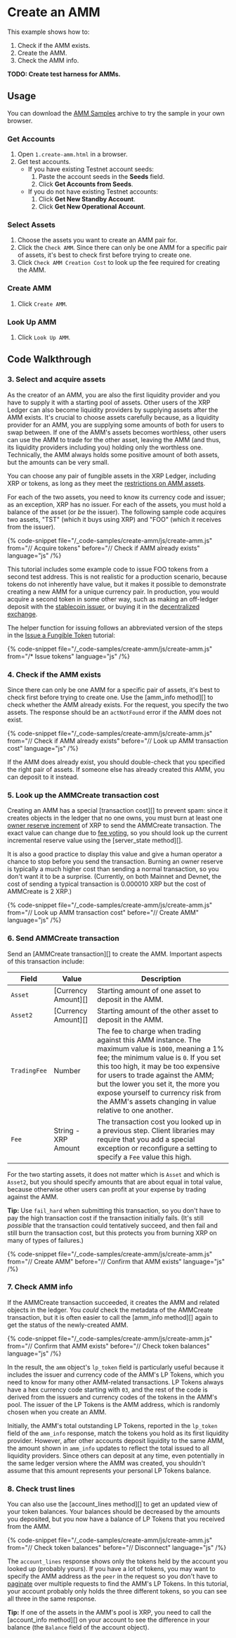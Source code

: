 # Create an AMM

This example shows how to:

1. Check if the AMM exists.
2. Create the AMM.
3. Check the AMM info.

**TODO: Create test harness for AMMs.**

## Usage

You can download the [AMM Samples]() archive to try the sample in your own browser.


### Get Accounts

1. Open `1.create-amm.html` in a browser.
2. Get test accounts.
    - If you have existing Testnet account seeds:
        1. Paste the account seeds in the **Seeds** field.
        2. Click **Get Accounts from Seeds**.
    - If you do not have existing Testnet accounts:
        1. Click **Get New Standby Account**.
        2. Click **Get New Operational Account**.

### Select Assets

1. Choose the assets you want to create an AMM pair for.
2. Click the `Check AMM`. Since there can only be one AMM for a specific pair of assets, it's best to check first before trying to create one.
3. Click `Check AMM Creation Cost` to look up the fee required for creating the AMM.

### Create AMM

1. Click `Create AMM`.

### Look Up AMM

1. Click `Look Up AMM`.


## Code Walkthrough

### 3. Select and acquire assets

As the creator of an AMM, you are also the first liquidity provider and you have to supply it with a starting pool of assets. Other users of the XRP Ledger can also become liquidity providers by supplying assets after the AMM exists. It's crucial to choose assets carefully because, as a liquidity provider for an AMM, you are supplying some amounts of both for users to swap between. If one of the AMM's assets becomes worthless, other users can use the AMM to trade for the other asset, leaving the AMM (and thus, its liquidity providers including you) holding only the worthless one. Technically, the AMM always holds some positive amount of both assets, but the amounts can be very small.

You can choose any pair of fungible assets in the XRP Ledger, including XRP or tokens, as long as they meet the [restrictions on AMM assets](../../../concepts/tokens/decentralized-exchange/automated-market-makers.md#restrictions-on-assets).

For each of the two assets, you need to know its currency code and issuer; as an exception, XRP has no issuer. For each of the assets, you must hold a balance of the asset (or _be_ the issuer). The following sample code acquires two assets, "TST" (which it buys using XRP) and "FOO" (which it receives from the issuer).

{% code-snippet file="/_code-samples/create-amm/js/create-amm.js" from="// Acquire tokens" before="// Check if AMM already exists" language="js" /%}

This tutorial includes some example code to issue FOO tokens from a second test address. This is not realistic for a production scenario, because tokens do not inherently have value, but it makes it possible to demonstrate creating a new AMM for a unique currency pair. In production, you would acquire a second token in some other way, such as making an off-ledger deposit with the [stablecoin issuer](../../../use-cases/tokenization/stablecoin-issuer.md), or buying it in the [decentralized exchange](../../../concepts/tokens/decentralized-exchange/index.md).

The helper function for issuing follows an abbreviated version of the steps in the [Issue a Fungible Token](issue-a-fungible-token.md) tutorial:

{% code-snippet file="/_code-samples/create-amm/js/create-amm.js" from="/* Issue tokens" language="js" /%}


### 4. Check if the AMM exists

Since there can only be one AMM for a specific pair of assets, it's best to check first before trying to create one. Use the [amm_info method][] to check whether the AMM already exists. For the request, you specify the two assets. The response should be an `actNotFound` error if the AMM does not exist.


{% code-snippet file="/_code-samples/create-amm/js/create-amm.js" from="// Check if AMM already exists" before="// Look up AMM transaction cost" language="js" /%}

If the AMM does already exist, you should double-check that you specified the right pair of assets. If someone else has already created this AMM, you can deposit to it instead. <!-- TODO: link to a tutorial about depositing to and withdrawing from an AMM when one exists -->


### 5. Look up the AMMCreate transaction cost

Creating an AMM has a special [transaction cost][] to prevent spam: since it creates objects in the ledger that no one owns, you must burn at least one [owner reserve increment](../../../concepts/accounts/reserves.md) of XRP to send the AMMCreate transaction. The exact value can change due to [fee voting](https://xrpl.org/fee-voting.html), so you should look up the current incremental reserve value using the [server_state method][].

It is also a good practice to display this value and give a human operator a chance to stop before you send the transaction. Burning an owner reserve is typically a much higher cost than sending a normal transaction, so you don't want it to be a surprise. (Currently, on both Mainnet and Devnet, the cost of sending a typical transaction is 0.000010 XRP but the cost of AMMCreate is 2 XRP.)


{% code-snippet file="/_code-samples/create-amm/js/create-amm.js" from="// Look up AMM transaction cost" before="// Create AMM" language="js" /%}


### 6. Send AMMCreate transaction

Send an [AMMCreate transaction][] to create the AMM. Important aspects of this transaction include:

| Field | Value | Description |
|-------|--------|-------------|
| `Asset` | [Currency Amount][] | Starting amount of one asset to deposit in the AMM. |
| `Asset2` | [Currency Amount][] | Starting amount of the other asset to deposit in the AMM. |
| `TradingFee` | Number | The fee to charge when trading against this AMM instance. The maximum value is `1000`, meaning a 1% fee; the minimum value is `0`. If you set this too high, it may be too expensive for users to trade against the AMM; but the lower you set it, the more you expose yourself to currency risk from the AMM's assets changing in value relative to one another. |
| `Fee` | String - XRP Amount | The transaction cost you looked up in a previous step. Client libraries may require that you add a special exception or reconfigure a setting to specify a `Fee` value this high. |

For the two starting assets, it does not matter which is `Asset` and which is `Asset2`, but you should specify amounts that are about equal in total value, because otherwise other users can profit at your expense by trading against the AMM.

**Tip:** Use `fail_hard` when submitting this transaction, so you don't have to pay the high transaction cost if the transaction initially fails. (It's still _possible_ that the transaction could tentatively succeed, and then fail and still burn the transaction cost, but this protects you from burning XRP on many of types of failures.)


{% code-snippet file="/_code-samples/create-amm/js/create-amm.js" from="// Create AMM" before="// Confirm that AMM exists" language="js" /%}


### 7. Check AMM info

If the AMMCreate transaction succeeded, it creates the AMM and related objects in the ledger. You _could_ check the metadata of the AMMCreate transaction, but it is often easier to call the [amm_info method][] again to get the status of the newly-created AMM.


{% code-snippet file="/_code-samples/create-amm/js/create-amm.js" from="// Confirm that AMM exists" before="// Check token balances" language="js" /%}


In the result, the `amm` object's `lp_token` field is particularly useful because it includes the issuer and currency code of the AMM's LP Tokens, which you need to know for many other AMM-related transactions. LP Tokens always have a hex currency code starting with `03`, and the rest of the code is derived from the issuers and currency codes of the tokens in the AMM's pool. The issuer of the LP Tokens is the AMM address, which is randomly chosen when you create an AMM.

Initially, the AMM's total outstanding LP Tokens, reported in the `lp_token` field of the `amm_info` response, match the tokens you hold as its first liquidity provider. However, after other accounts deposit liquidity to the same AMM, the amount shown in `amm_info` updates to reflect the total issued to all liquidity providers. Since others can deposit at any time, even potentially in the same ledger version where the AMM was created, you shouldn't assume that this amount represents your personal LP Tokens balance.


###  8. Check trust lines

You can also use the [account_lines method][] to get an updated view of your token balances. Your balances should be decreased by the amounts you deposited, but you now have a balance of LP Tokens that you received from the AMM.


{% code-snippet file="/_code-samples/create-amm/js/create-amm.js" from="// Check token balances" before="// Disconnect" language="js" /%}


The `account_lines` response shows only the tokens held by the account you looked up (probably yours). If you have a lot of tokens, you may want to specify the AMM address as the `peer` in the request so you don't have to [paginate](../../../references/http-websocket-apis/api-conventions/markers-and-pagination.md) over multiple requests to find the AMM's LP Tokens. In this tutorial, your account probably only holds the three different tokens, so you can see all three in the same response.

**Tip:** If one of the assets in the AMM's pool is XRP, you need to call the [account_info method][] on your account to see the difference in your balance (the `Balance` field of the account object).

